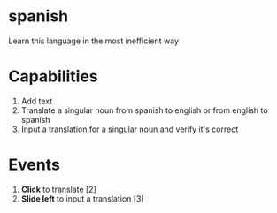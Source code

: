 spanish
=======

Learn this language in the most inefficient way

Capabilities
===

1. Add text
2. Translate a singular noun from spanish to english or from english to spanish
3. Input a translation for a singular noun and verify it's correct

Events
===

1. **Click** to translate [2]
2. **Slide left** to input a translation [3]

